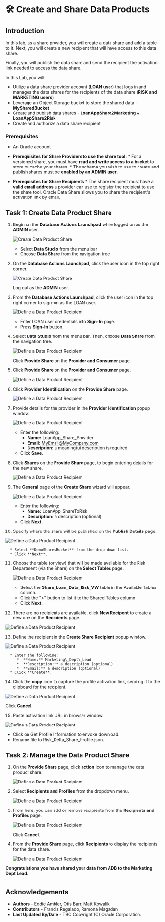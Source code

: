 # 🛠️ Create and Share Data Products

## Introduction

In this lab, as a share provider, you will create a data share and add a table to it. Next, you will create a new recipient that will have access to this data share.

Finally, you will publish the data share and send the recipient the activation link needed to access the data share.

In this Lab, you will:

* Utilize a data share provider account (**LOAN user**) that logs in and manages the data shares for the recipients of the data share (**RISK and MARKETING users**)
* Leverage an Object Storage bucket to store the shared data - **MySharedBucket**
* Create and publish data shares - **LoanAppShare2Marketing** & **LoanAppShare2Risk**
* Create and authorize a data share recipient

### Prerequisites

* An Oracle account

* **Prerequisites for Share Providers to use the share tool:**
      * For a versioned share, you must have **read and write access to a bucket** to store or cache your shares.
      * The schema you wish to use to create and publish shares must be **enabled by an ADMIN user**.

* **Prerequisites for Share Recipients**
      * The share recipient must have a **valid email address** a provider can use to register the recipient to use the share tool. Oracle Data Share allows you to share the recipient's activation link by email.

## Task 1: Create Data Product Share

1. Begin on the **Database Actions Launchpad** while logged on as the **ADMIN** user.

   ![Create Data Product Share](./images/create-data-product-share-1.png "Create Data Product Share")

   * Select **Data Studio** from the menu bar
   * Choose **Data Share** from the navigation tree.

2. On the **Database Actions Launchpad**, click the user icon in the top right corner.

   ![Create Data Product Share](./images/create-data-product-share-1a.png "Create Data Product Share")

   Log out as the **ADMIN** user.

3. From the **Database Actions Launchpad**, click the user icon in the top right corner to sign-on as the LOAN user.

   ![Define a Data Product Recipient](./images/define-data-product-share-recipient-1.png "Define a Data Product Recipient")

      * Enter LOAN user credentials into **Sign-In** page.
      * Press **Sign-In** button.

4. Select **Data Studio** from the menu bar.  Then, choose **Data Share** from the navigation tree.

   ![Define a Data Product Recipient](./images/define-data-product-share-recipient-2.png "Define a Data Product Recipient")

   Click **Provide Share** on the **Provider and Consumer** page.

5. Click **Provide Share** on the **Provider and Consumer** page.

    ![Define a Data Product Recipient](./images/define-data-product-share-recipient-3.png "Define a Data Product Recipient")

6. Click **Provider Identification** on the **Provide Share** page.

   ![Define a Data Product Recipient](./images/define-data-product-share-recipient-4.png "Define a Data Product Recipient")

7. Provide details for the provider in the **Provider Identification** popup window.

   ![Define a Data Product Recipient](./images/define-data-product-share-recipient-5.png "Define a Data Product Recipient")

      * Enter the following:
         * **Name:** LoanApp\_Share\_Provider
         * **Email:** MyEmail@MyCompany.com
         * **Description:** a meaningful description is required
      * Click **Save**.

8. Click **Shares** on the **Provide Share** page, to begin entering details for the new share.

    ![Define a Data Product Recipient](./images/define-data-product-share-recipient-6.png "Define a Data Product Recipient")

9. The **General** page of the **Create Share** wizard will appear.

    ![Define a Data Product Recipient](./images/create-share-general-risk.png "Define a Data Product Recipient")

      * Enter the following:
         *  **Name:** LoanApp\_ShareToRisk
         *  **Description:** a description (optional)
      * Click **Next**.

10. Specify where the share will be published on the **Publish Details** page.

   ![Define a Data Product Recipient](./images/define-data-product-share-recipient-8.png "Define a Data Product Recipient")

      * Select **DemoSharesBucket** from the drop-down list.
      * Click **Next**.

11. Choose the table (or view) that will be made available for the Risk Department (via the Share) on the **Select Tables** page.

    ![Define a Data Product Recipient](./images/create-share-select-table-risk.png "Define a Data Product Recipient")

      * Select the **Share\_Loan\_Data\_Risk\_VW** table in the Available Tables column.
      *  Click the ">" button to list it to the Shared Tables column
      * Click **Next**.

12. There are no recipients are available, click **New Recipent** to create a new one on the **Recipients** page.

   ![Define a Data Product Recipient](./images/define-data-product-share-recipient-10.png "Define a Data Product Recipient")

13. Define the recipient in the **Create Share Recipient** popup window.

   ![Define a Data Product Recipient](./images/create-share-recipient-risk.png "Define a Data Product Recipient")

      * Enter the following:
         *  **Name:** Marketing\_Dept\_Lead
         *  **Description:** a description (optional)
         *  **Email:** a description (optional)
      * Click **Create**.

14. Click the **copy** icon to capture the profile activation link, sending it to the clipboard for the recipient.

   ![Define a Data Product Recipient](./images/define-data-product-share-recipient-12.png "Define a Data Product Recipient")

   Click **Cancel**.

15. Paste activation link URL in browser window.

   ![Define a Data Product Recipient](./images/paste-activation-link-in-window.png "Define a Data Product Recipient")

   * Click on Get Profile Information to envoke download.
   * Rename file to Risk\_Delta\_Share\_Profile.json.

## Task 2: Manage the Data Product Share

1. On the **Provide Share** page, click **action** icon to manage the data product share.

   ![Define a Data Product Recipient](./images/manage-data-product-share-risk-1.png "Define a Data Product Recipient")

2. Select **Recipients and Profiles** from the dropdown menu.

   ![Define a Data Product Recipient](./images/manage-data-product-share-risk-2.png "Define a Data Product Recipient")

3. From here, you can add or remove recipients from the **Recipients and Profiles** page.

   ![Define a Data Product Recipient](./images/manage-data-product-share-risk-3.png "Define a Data Product Recipient")

   Click **Cancel**.

4. From the **Provide Share** page, click **Recipients** to display the recipients for the data share.

   ![Define a Data Product Recipient](./images/manage-data-product-share-4.png "Define a Data Product Recipient")

**Congratulations you have shared your data from ADB to the Marketing Dept Lead.**
#
## Acknowledgements
* **Authors** - Eddie Ambler, Otis Barr, Matt Kowalik
* **Contributors** - Francis Regalado, Ramona Magadan
* **Last Updated By/Date** - TBC
Copyright (C) Oracle Corporation.
